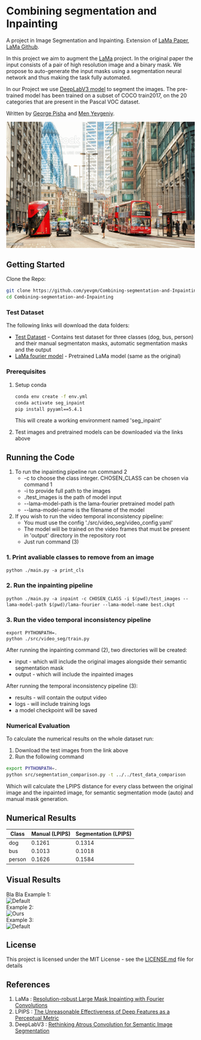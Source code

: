 # Combining segmentation and Inpainting

A project in Image Segmentation and Inpainting.
Extension of [LaMa Paper](https://arxiv.org/pdf/2109.07161.pdf), [LaMa Github](https://github.com/saic-mdal/lama).


In this project we aim to augment the [LaMa](https://arxiv.org/pdf/2109.07161.pdf) project. In the original paper the input consists of a pair of high resolution image and a binary mask. We propose to auto-generate the input masks using a segmentation neural network and thus making the task fully automated.

In our Project we use [DeepLabV3 model](https://pytorch.org/hub/pytorch_vision_deeplabv3_resnet101/) to segment the images. The pre-trained model has been trained on a subset of COCO train2017, on the 20 categories that are present in the Pascal VOC dataset.

Written by [George Pisha](https://github.com/geopi1) and [Men Yevgeniy](https://github.com/yevgm).

![Default](./examples/example.gif)
## Getting Started

Clone the Repo:  
```bash
git clone https://github.com/yevgm/Combining-segmentation-and-Inpainting
cd Combining-segmentation-and-Inpainting
```

### Test Dataset

The following links will download the data folders:
* [Test Dataset](https://technionmail-my.sharepoint.com/:f:/g/personal/yevgenimen_campus_technion_ac_il/EgcLsH8iZFZMpYWK3NuHdboB0ozBGOxYRrjRbgaljAfeng?e=E9clb7) - Contains test dataset for three classes (dog, bus, person) and their manual segmentaton masks, automatic segmentation masks and the output
* [LaMa fourier model](https://technionmail-my.sharepoint.com/:f:/r/personal/yevgenimen_campus_technion_ac_il/Documents/lama-fourier?csf=1&web=1&e=Y5RFtg) - Pretrained LaMa model (same as the original)

### Prerequisites

1. Setup conda 
    ```bash
    conda env create -f env.yml
    conda activate seg_inpaint
    pip install pyyaml==5.4.1
    ```
    This will create a working environment named 'seg_inpaint'

2. Test images and pretrained models can be downloaded via the links above

## Running the Code
1. To run the inpainting pipeline run command 2
     * -c to choose the class integer. CHOSEN_CLASS can be chosen via command 1
     * -i to provide full path to the images
     * ./test_images is the path of model input
     * --lama-model-path is the lama-fourier pretrained model path
     * --lama-model-name is the filename of the model
2. If you wish to run the video temporal inconsistency pipeline:
    * You must use the config './src/video_seg/video_config.yaml'
    * The model will be trained on the video frames that must be present in 'output' directory in the repository root
    * Just run command (3)

### 1. Print avaliable classes to remove from an image
  ```
  python ./main.py -a print_cls
  ```
### 2. Run the inpainting pipeline
  ```
  python ./main.py -a inpaint -c CHOSEN_CLASS -i $(pwd)/test_images --lama-model-path $(pwd)/lama-fourier --lama-model-name best.ckpt
  ```
### 3. Run the video temporal inconsistency pipeline
  ```
  export PYTHONPATH=.
  python ./src/video_seg/train.py
  ```
  
After running the inpainting command (2), two directories will be created:
* input - which will include the original images alongside their semantic segmentation mask
* output - which will include the inpainted images

After running the temporal inconsistency pipeline (3):
* results - will contain the output video
* logs - will include training logs
* a model checkpoint will be saved


### Numerical Evaluation
To calculate the numerical results on the whole dataset run:
1. Download the test images from the link above
2. Run the following command
```bash
export PYTHONPATH=.
python src/segmentation_comparison.py -t ../../test_data_comparison
```
Which will calculate the LPIPS distance for every class between the original image and the inpainted image, for semantic segmentation mode (auto) and manual mask generation.

## Numerical Results
| Class        | Manual (LPIPS)        | Segmentation (LPIPS) |
| ------------- | -------------- | -------------------- | 
| dog          | 0.1261      | 0.1314     |
| bus          | 0.1013      | 0.1018     |
| person          | 0.1626      | 0.1584     |


## Visual Results
Bla Bla
Example 1:   
![Default](./results/Picture1.png)  
Example 2:  
![Ours](./results/Picture2.png)  
Example 3:  
![Default](./results/Picture3.png)  

## License

This project is licensed under the MIT License - see the [LICENSE.md](LICENSE.md) file for details

## References
1. LaMa : [Resolution-robust Large Mask Inpainting with Fourier Convolutions](https://arxiv.org/pdf/2109.07161.pdf) 
2. LPIPS : [The Unreasonable Effectiveness of Deep Features as a Perceptual Metric](https://arxiv.org/pdf/1801.03924.pdf)
3. DeepLabV3 : [Rethinking Atrous Convolution for Semantic Image Segmentation](https://arxiv.org/pdf/1706.05587.pdf)
